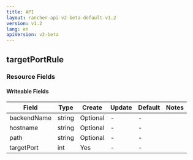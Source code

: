 ```yaml
---
title: API
layout: rancher-api-v2-beta-default-v1.2
version: v1.2
lang: en
apiVersion: v2-beta
---
```


## targetPortRule



### Resource Fields

#### Writeable Fields

Field | Type | Create | Update | Default | Notes
---|---|---|---|---|---
backendName | string | Optional | - | - | 
hostname | string | Optional | - | - | 
path | string | Optional | - | - | 
targetPort | int | Yes | - | - | 



<br>
